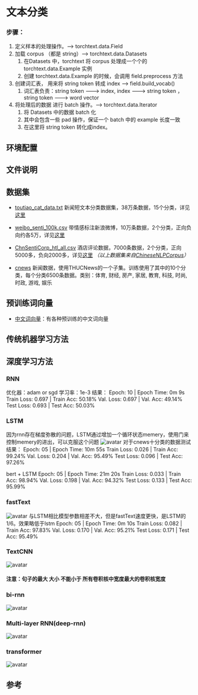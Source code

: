 # 文本分类
### 步骤：
1. 定义样本的处理操作。—> torchtext.data.Field
2. 加载 corpus （都是 string）—> torchtext.data.Datasets
    1. 在Datasets 中，torchtext 将 corpus 处理成一个个的 torchtext.data.Example 实例
    2. 创建 torchtext.data.Example 的时候，会调用 field.preprocess 方法
3. 创建词汇表， 用来将 string token 转成 index —> field.build_vocab()
    1. 词汇表负责：string token ---> index, index ---> string token ，string token ---> word vector
4. 将处理后的数据 进行 batch 操作。—> torchtext.data.Iterator
    1. 将 Datasets 中的数据 batch 化
    2. 其中会包含一些 pad 操作，保证一个 batch 中的 example 长度一致
    3. 在这里将 string token 转化成index。

## 环境配置


## 文件说明


## 数据集

* [toutiao_cat_data.txt](data/toutiao_cat_data.txt) 新闻短文本分类数据集，38万条数据，15个分类，详见[这里](https://github.com/fatecbf/toutiao-text-classfication-dataset)
* [weibo_senti_100k.csv](data/weibo_senti_100k.csv) 带情感标注新浪微博，10万条数据，2个分类，正向负向约各5万，详见[这里](https://github.com/SophonPlus/ChineseNlpCorpus/blob/master/datasets/weibo_senti_100k/intro.ipynb)
* [ChnSentiCorp_htl_all.csv](data/ChnSentiCorp_htl_all.csv) 酒店评论数据，7000条数据，2个分类，正向5000多，负向2000多，详见[这里](https://github.com/SophonPlus/ChineseNlpCorpus/blob/master/datasets/ChnSentiCorp_htl_all/intro.ipynb)
*（以上数据集来自[ChineseNLPCorpus](https://github.com/InsaneLife/ChineseNLPCorpus)）*

* [cnews](/data/cnews/*) 新闻数据，使用THUCNews的一个子集。训练使用了其中的10个分类，每个分类6500条数据。类别：体育, 财经, 房产, 家居, 教育, 科技, 时尚, 时政, 游戏, 娱乐

## 预训练词向量
* [中文词向量](https://github.com/Embedding/Chinese-Word-Vectors)：有各种预训练的中文词向量


## 传统机器学习方法


## 深度学习方法
### RNN
优化器：adam or sgd
学习率：1e-3
结果：
Epoch: 10 | Epoch Time: 0m 9s
	Train Loss: 0.697 | Train Acc: 50.18%
	 Val. Loss: 0.697 |  Val. Acc: 49.14%
Test Loss: 0.693 | Test Acc: 50.03%

### LSTM
因为rnn存在梯度弥散的问题，LSTM通过增加一个循环状态memery，使用门来控制memery的进出，可以克服这个问题
![avatar](images/lstm.png)
对于cnews十分类的数据测试结果：
Epoch: 05 | Epoch Time: 10m 55s
        Train Loss: 0.026 | Train Acc: 99.24%
         Val. Loss: 0.204 |  Val. Acc: 95.49%
Test Loss: 0.096 | Test Acc: 97.26%

bert + LSTM
Epoch: 05 | Epoch Time: 21m 20s
        Train Loss: 0.033 | Train Acc: 98.94%
         Val. Loss: 0.198 |  Val. Acc: 94.32%
Test Loss: 0.133 | Test Acc: 95.99%


### fastText
![avatar](images/FastText.png)
与LSTM相比模型参数相差不大，但是fastText速度更快，是LSTM的1/6。效果略低于lstm
Epoch: 05 | Epoch Time: 0m 10s
	Train Loss: 0.082 | Train Acc: 97.83%
	 Val. Loss: 0.170 |  Val. Acc: 95.21%
Test Loss: 0.171 | Test Acc: 95.49%
### TextCNN
![avatar](images/TextCNN.jpg)
#### 注意：句子的最大 大小 不能小于 所有卷积核中宽度最大的卷积核宽度

### bi-rnn
![avatar](images/bi_rnn.png)

### Multi-layer RNN(deep-rnn)
![avatar](images/multi_rnn.png)

### transformer
![avatar](images/transformer.png)
## 参考

